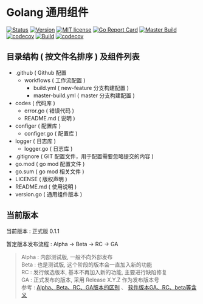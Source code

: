 # Golang 通用组件
[![Status](https://img.shields.io/badge/Status-GA-brightgreen)](#当前版本) [![Version](https://img.shields.io/badge/Release-0.1.0-brightgreen)](#当前版本) [![MIT license](https://img.shields.io/badge/license-MIT-brightgreen.svg)](https://opensource.org/licenses/MIT) [![Go Report Card](https://goreportcard.com/badge/github.com/offcn-jl/go-common)](https://goreportcard.com/report/github.com/offcn-jl/go-common) [![Master Build](https://github.com/offcn-jl/go-common/workflows/Master%20Build/badge.svg)](https://github.com/offcn-jl/go-common/actions?query=workflow%3A%22Master+Build%22) [![codecov](https://codecov.io/gh/offcn-jl/go-common/branch/master/graph/badge.svg)](https://codecov.io/gh/offcn-jl/go-common) [![Build](https://github.com/offcn-jl/go-common/workflows/Build/badge.svg)](https://github.com/offcn-jl/go-common/actions?query=workflow%3ABuild) [![codecov](https://codecov.io/gh/offcn-jl/go-common/branch/new-feature/graph/badge.svg)](https://codecov.io/gh/offcn-jl/go-common/branch/new-feature) 

## 目录结构 ( 按文件名排序 ) 及组件列表

- .github  ( Github 配置  
    - workflows ( 工作流配置 ) 
        - build.yml ( new-feature 分支构建配置 )  
        - master-build.yml ( master 分支构建配置 )  
- codes  ( 代码库 )  
    - error.go ( 错误代码 )  
    - README.md ( 说明 )  
- configer  ( 配置库 )  
    - configer.go ( 配置库 )  
- logger  ( 日志库 )  
    - logger.go ( 日志库 )  
- .gitignore ( GIT 配置文件，用于配置需要忽略提交的内容 )  
- go.mod ( go mod 配置文件 )  
- go.sum ( go mod 相关文件 )  
- LICENSE ( 版权声明 )  
- README.md ( 使用说明 )  
- version.go ( 通用组件版本 )

## 当前版本
当前版本 : 正式版 0.1.1

暂定版本发布流程 : Alpha -> Beta -> RC -> GA

> Alpha : 内部测试版, 一般不向外部发布  
> Beta : 也是测试版, 这个阶段的版本会一直加入新的功能  
> RC : 发行候选版本, 基本不再加入新的功能, 主要进行缺陷修复  
> GA : 正式发布的版本, 采用 Release X.Y.Z 作为发布版本号  
> 参考 : [Alpha、Beta、RC、GA版本的区别](http://www.blogjava.net/RomulusW/archive/2008/05/04/197985.html) 、 [软件版本GA、RC、beta等含义](https://blog.csdn.net/gnail_oug/article/details/79998154)
